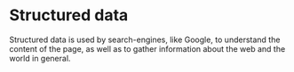 # Structured data

Structured data is used by search-engines, like Google, to understand the content of the page, as well as to gather information about the web and the world in general.
